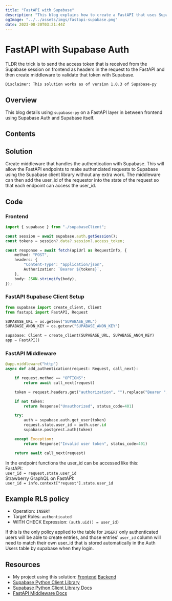 ```yaml
---
title: "FastAPI with Supabase"
description: "This blog explains how to create a FastAPI that uses Supabase Auth and allows for RLS"
ogImage: "../../assets/imgs/fastapi-supabase.png"
date: 2023-08-20T03:21:44Z
---
```


# FastAPI with Supabase Auth

TLDR the trick is to send the access token that is received from the Supabase session on frontend as headers in the request to the FastAPI and then create middleware to validate that token with Supabase.

`Disclaimer: This solution works as of version 1.0.3 of Supabase-py`

## Overview

This blog details using `supabase-py` on a FastAPI layer in between frontend using Supabase Auth and Supabase itself.

## Contents

## Solution

Create middleware that handles the authentication with Supabase. This will allow the FastAPI endpoints to make authenciated requests to Supabase using the Supabase client library without any extra work. The middleware can then add the user_id of the requestor into the state of the request so that each endpoint can access the user_id.

## Code

### Frontend

```typescript
import { supabase } from "./supabaseClient";

const session = await supabase.auth.getSession();
const tokens = session?.data?.session?.access_token;

const response = await fetch(apiUrl as RequestInfo, {
	method: "POST",
	headers: {
		"Content-Type": "application/json",
		Authorization: `Bearer ${tokens}`,
	},
	body: JSON.stringify(body),
});
```

### FastAPI Supabase Client Setup

```py
from supabase import create_client, Client
from fastapi import FastAPI, Request

SUPABASE_URL = os.getenv("SUPABASE_URL")
SUPABASE_ANON_KEY = os.getenv("SUPABASE_ANON_KEY")

supabase: Client = create_client(SUPABASE_URL, SUPABASE_ANON_KEY)
app = FastAPI()
```

### FastAPI Middleware

```py
@app.middleware("http")
async def add_authentication(request: Request, call_next):

    if request.method == "OPTIONS":
        return await call_next(request)

    token = request.headers.get("authorization", "").replace("Bearer ", "")

    if not token:
        return Response("Unauthorized", status_code=401)

    try:
        auth = supabase.auth.get_user(token)
        request.state.user_id = auth.user.id
        supabase.postgrest.auth(token)

    except Exception:
        return Response("Invalid user token", status_code=401)

    return await call_next(request)
```

In the endpoint functions the user_id can be accessed like this: <br />
FastAPI: <br />
`user_id = request.state.user_id` <br />
Strawberry GraphQL on FastAPI: <br />
`user_id = info.context["request"].state.user_id`

## Example RLS policy

- Operation: `INSERT`
- Target Roles: `authenticated`
- WITH CHECK Expression: `(auth.uid() = user_id)`

If this is the only policy applied to the table for `INSERT` only authenticated users will be able to create entries, and those entries' `user_id` column will need to match their own user_id that is stored automatically in the Auth Users table by supabase when they login.

## Resources

- My project using this solution: [Frontend](https://github.com/OliverSpeir/business-card-frontend) [Backend](https://github.com/OliverSpeir/business-card-fastapi)
- [Supabase Python Client Library](https://github.com/supabase-community/supabase-py)
- [Supabase Python Client Library Docs](https://supabase.com/docs/reference/python/initializing)
- [FastAPI Middleware Docs](https://fastapi.tiangolo.com/tutorial/middleware/)
